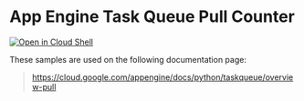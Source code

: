# App Engine Task Queue Pull Counter

[![Open in Cloud Shell][shell_img]][shell_link]

[shell_img]: http://gstatic.com/cloudssh/images/open-btn.png
[shell_link]: https://console.cloud.google.com/cloudshell/open?git_repo=https://github.com/GoogleCloudPlatform/python-docs-samples&page=editor&open_in_editor=appengine/standard/taskqueue/pull-counter/README.md

<!-- auto-doc-link -->
These samples are used on the following documentation page:

> https://cloud.google.com/appengine/docs/python/taskqueue/overview-pull

<!-- end-auto-doc-link -->
